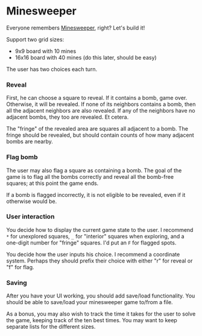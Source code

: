 # Minesweeper

Everyone remembers [Minesweeper][minesweeper-wiki], right? Let's build it!

Support two grid sizes:

* 9x9 board with 10 mines
* 16x16 board with 40 mines (do this later, should be easy)

The user has two choices each turn.

### Reveal

First, he can choose a square to reveal. If it contains a bomb, game
over. Otherwise, it will be revealed. If none of its neighbors
contains a bomb, then all the adjacent neighbors are also revealed. If
any of the neighbors have no adjacent bombs, they too are revealed. Et
cetera.

The "fringe" of the revealed area are squares all adjacent to a
bomb. The fringe should be revealed, but should contain counts of how
many adjacent bombs are nearby.

### Flag bomb

The user may also flag a square as containing a bomb. The goal of the
game is to flag all the bombs correctly and reveal all the bomb-free
squares; at this point the game ends.

If a bomb is flagged incorrectly, it is not eligible to be revealed,
even if it otherwise would be.

### User interaction

You decide how to display the current game state to the user. I
recommend `*` for unexplored squares, `_` for "interior" squares when
exploring, and a one-digit number for "fringe" squares. I'd put an `F`
for flagged spots.

You decide how the user inputs his choice. I recommend a coordinate
system. Perhaps they should prefix their choice with either "r" for
reveal or "f" for flag.

### Saving

After you have your UI working, you should add save/load
functionality. You should be able to save/load your minesweeper game
to/from a file.

As a bonus, you may also wish to track the time it takes for the user
to solve the game, keeping track of the ten best times. You may want
to keep separate lists for the different sizes.

[minesweeper-wiki]: http://en.wikipedia.org/wiki/Minesweeper_(Windows)

[minesweeper-images]: https://www.google.com/search?q=minesweeper&hl=en&source=lnms&tbm=isch&sa=X&ei=-YpIUbm4Ne3OigLqtoCQCA&ved=0CAoQ_AUoAQ&biw=1440&bih=718#imgrc=oVJxrNO_45jh2M%3A%3BDpsumKp3yEhDPM%3Bhttp%253A%252F%252Fimgsrv.worldstart.com%252Fct-images%252Fminesweeper_cheat.jpg%3Bhttp%253A%252F%252Fwww.worldstart.com%252Fminesweeper-secret%252F%3B400%3B287
